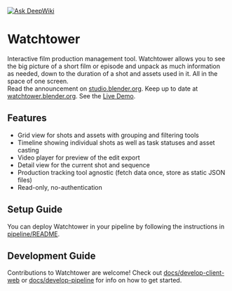 [![Ask DeepWiki](https://deepwiki.com/badge.svg)](https://deepwiki.com/satishgoda/watchtower)

# Watchtower

Interactive film production management tool. Watchtower allows you to see the big picture of a 
short film or episode and unpack as much information as needed, down to the duration of a shot and
assets used in it. All in the space of one screen.  
Read the announcement on [studio.blender.org](https://studio.blender.org/blog/introducing-watchtower/).
Keep up to date at [watchtower.blender.org](https://watchtower.blender.org/).
See the [Live Demo](https://kitsu.blender.studio/watchtower-demo/#/pro/fc77c0b9-bb76-41c3-b843-c9b156f9b3ec).

## Features

* Grid view for shots and assets with grouping and filtering tools
* Timeline showing individual shots as well as task statuses and asset casting
* Video player for preview of the edit export
* Detail view for the current shot and sequence
* Production tracking tool agnostic (fetch data once, store as static JSON files)
* Read-only, no-authentication

## Setup Guide

You can deploy Watchtower in your pipeline by following the instructions in
[pipeline/README](/pipeline/README.md).

## Development Guide

Contributions to Watchtower are welcome!
Check out [docs/develop-client-web](/docs/develop-develop-client-web.md) or
[docs/develop-pipeline](/docs/develop-pipeline.md) for info on how to get started.
